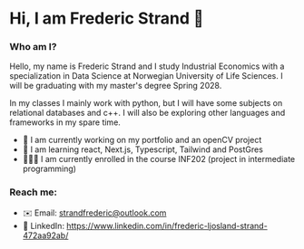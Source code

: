 # Hi, I am Frederic Strand 👋

### Who am I?
Hello, my name is Frederic Strand and I study Industrial Economics with a specialization in Data Science at Norwegian University of Life Sciences. I will be graduating with my master's degree Spring 2028.

In my classes I mainly work with python, but I will have some subjects on relational databases and c++. I will also be exploring other languages and frameworks in my spare time. 

- 💼 I am currently working on my portfolio and an openCV project
- 📗 I am learning react, Next.js, Typescript, Tailwind and PostGres
- 👨🏻‍💻 I am currently enrolled in the course INF202 (project in intermediate programming)

### Reach me:
- ✉️ Email: strandfrederic@outlook.com
- 📱 LinkedIn: https://www.linkedin.com/in/frederic-ljosland-strand-472aa92ab/


